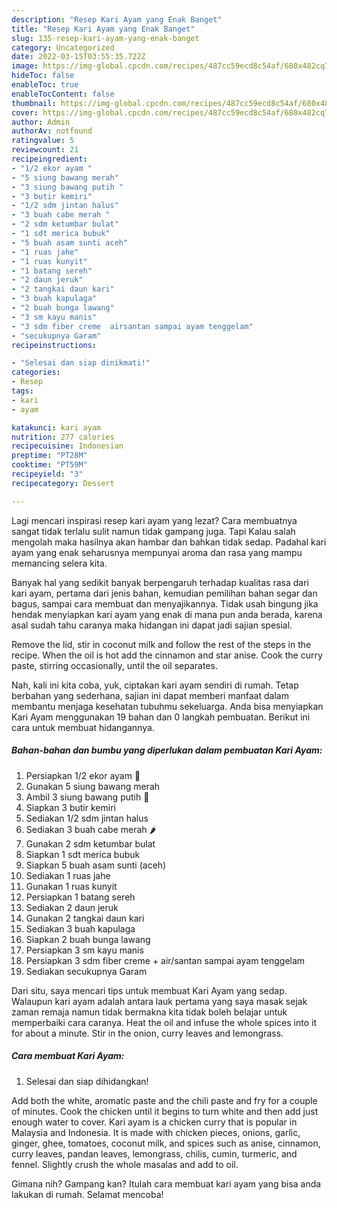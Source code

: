 ```yaml
---
description: "Resep Kari Ayam yang Enak Banget"
title: "Resep Kari Ayam yang Enak Banget"
slug: 135-resep-kari-ayam-yang-enak-banget
category: Uncategorized
date: 2022-03-15T03:55:35.722Z
image: https://img-global.cpcdn.com/recipes/487cc59ecd8c54af/680x482cq70/kari-ayam-foto-resep-utama.jpg
hideToc: false
enableToc: true
enableTocContent: false
thumbnail: https://img-global.cpcdn.com/recipes/487cc59ecd8c54af/680x482cq70/kari-ayam-foto-resep-utama.jpg
cover: https://img-global.cpcdn.com/recipes/487cc59ecd8c54af/680x482cq70/kari-ayam-foto-resep-utama.jpg
author: Admin
authorAv: notfound
ratingvalue: 5
reviewcount: 21
recipeingredient:
- "1/2 ekor ayam "
- "5 siung bawang merah"
- "3 siung bawang putih "
- "3 butir kemiri"
- "1/2 sdm jintan halus"
- "3 buah cabe merah "
- "2 sdm ketumbar bulat"
- "1 sdt merica bubuk"
- "5 buah asam sunti aceh"
- "1 ruas jahe"
- "1 ruas kunyit"
- "1 batang sereh"
- "2 daun jeruk"
- "2 tangkai daun kari"
- "3 buah kapulaga"
- "2 buah bunga lawang"
- "3 sm kayu manis"
- "3 sdm fiber creme  airsantan sampai ayam tenggelam"
- "secukupnya Garam"
recipeinstructions:

- "Selesai dan siap dinikmati!"
categories:
- Resep
tags:
- kari
- ayam

katakunci: kari ayam 
nutrition: 277 calories
recipecuisine: Indonesian
preptime: "PT28M"
cooktime: "PT59M"
recipeyield: "3"
recipecategory: Dessert

---
```



Lagi mencari inspirasi resep kari ayam yang lezat? Cara membuatnya sangat tidak terlalu sulit namun tidak gampang juga. Tapi Kalau salah mengolah maka hasilnya akan hambar dan bahkan tidak sedap. Padahal kari ayam yang enak seharusnya mempunyai aroma dan rasa yang mampu memancing selera kita.


Banyak hal yang sedikit banyak berpengaruh terhadap kualitas rasa dari kari ayam, pertama dari jenis bahan, kemudian pemilihan bahan segar dan bagus, sampai cara membuat dan menyajikannya. Tidak usah bingung jika hendak menyiapkan kari ayam yang enak di mana pun anda berada, karena asal sudah tahu caranya maka hidangan ini dapat jadi sajian spesial.

Remove the lid, stir in coconut milk and follow the rest of the steps in the recipe. When the oil is hot add the cinnamon and star anise. Cook the curry paste, stirring occasionally, until the oil separates.


Nah, kali ini kita coba, yuk, ciptakan kari ayam sendiri di rumah. Tetap berbahan yang sederhana, sajian ini dapat memberi manfaat dalam membantu menjaga kesehatan tubuhmu sekeluarga. Anda bisa menyiapkan Kari Ayam menggunakan 19 bahan dan 0 langkah pembuatan. Berikut ini cara untuk membuat hidangannya.

<!--inarticleads1-->

##### Bahan-bahan dan bumbu yang diperlukan dalam pembuatan Kari Ayam:

1. Persiapkan 1/2 ekor ayam 🐓
1. Gunakan 5 siung bawang merah
1. Ambil 3 siung bawang putih 🧄
1. Siapkan 3 butir kemiri
1. Sediakan 1/2 sdm jintan halus
1. Sediakan 3 buah cabe merah 🌶️
1. Gunakan 2 sdm ketumbar bulat
1. Siapkan 1 sdt merica bubuk
1. Siapkan 5 buah asam sunti (aceh)
1. Sediakan 1 ruas jahe
1. Gunakan 1 ruas kunyit
1. Persiapkan 1 batang sereh
1. Sediakan 2 daun jeruk
1. Gunakan 2 tangkai daun kari
1. Sediakan 3 buah kapulaga
1. Siapkan 2 buah bunga lawang
1. Persiapkan 3 sm kayu manis
1. Persiapkan 3 sdm fiber creme + air/santan sampai ayam tenggelam
1. Sediakan secukupnya Garam


Dari situ, saya mencari tips untuk membuat Kari Ayam yang sedap. Walaupun kari ayam adalah antara lauk pertama yang saya masak sejak zaman remaja namun tidak bermakna kita tidak boleh belajar untuk memperbaiki cara caranya. Heat the oil and infuse the whole spices into it for about a minute. Stir in the onion, curry leaves and lemongrass. 

<!--inarticleads2-->

##### Cara membuat Kari Ayam:


1. Selesai dan siap dihidangkan!

Add both the white, aromatic paste and the chili paste and fry for a couple of minutes. Cook the chicken until it begins to turn white and then add just enough water to cover. Kari ayam is a chicken curry that is popular in Malaysia and Indonesia. It is made with chicken pieces, onions, garlic, ginger, ghee, tomatoes, coconut milk, and spices such as anise, cinnamon, curry leaves, pandan leaves, lemongrass, chilis, cumin, turmeric, and fennel. Slightly crush the whole masalas and add to oil. 

Gimana nih? Gampang kan? Itulah cara membuat kari ayam yang bisa anda lakukan di rumah. Selamat mencoba!
